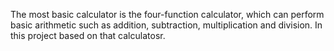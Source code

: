 The most basic calculator is the four-function calculator,
which can perform basic arithmetic such as addition, subtraction, multiplication and division. 
In this project based on that calculatosr.
